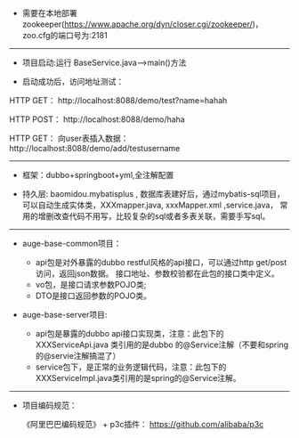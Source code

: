 

- 需要在本地部署zookeeper(https://www.apache.org/dyn/closer.cgi/zookeeper/)，zoo.cfg的端口号为:2181

--- 

- 项目启动:运行 BaseService.java-->main()方法

- 启动成功后，访问地址测试：

HTTP GET：
http://localhost:8088/demo/test?name=hahah

HTTP POST：
http://localhost:8088/demo/haha

HTTP GET：
向user表插入数据：
http://localhost:8088/demo/add/testusername

------

- 框架：dubbo+springboot+yml,全注解配置

- 持久层: baomidou.mybatisplus , 数据库表建好后，通过mybatis-sql项目，可以自动生成实体类，XXXmapper.java, xxxMapper.xml ,service.java，
  常用的增删改查代码不用写，比较复杂的sql或者多表关联，需要手写sql。

-----

- auge-base-common项目：
   - api包是对外暴露的dubbo restful风格的api接口，可以通过http get/post访问，返回json数据。 接口地址、参数校验都在此包的接口类中定义。
   - vo包，是接口请求参数POJO类;
    - DTO是接口返回参数的POJO类。

- auge-base-server项目:
   - api包是暴露的dubbo api接口实现类，注意：此包下的 XXXServiceApi.java 类引用的是dubbo 的@Service注解（不要和spring的@servie注解搞混了）
   - service包下，是正常的业务逻辑代码，注意：此包下的XXXServiceImpl.java类引用的是spring的@Service注解。


---

- 项目编码规范：

   《阿里巴巴编码规范》 + p3c插件：
    https://github.com/alibaba/p3c
